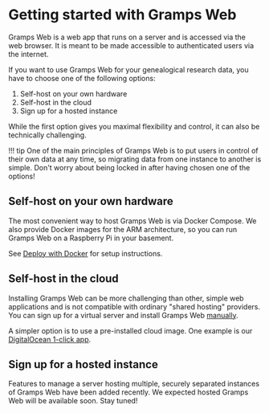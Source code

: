
# Getting started with Gramps Web

Gramps Web is a web app that runs on a server and is accessed via the web browser. It is meant to be made accessible to authenticated users via the internet.

If you want to use Gramps Web for your genealogical research data, you have to choose one of the following options:

1. Self-host on your own hardware
2. Self-host in the cloud
3. Sign up for a hosted instance

While the first option gives you maximal flexibility and control, it can also be technically challenging.

!!! tip
    One of the main principles of Gramps Web is to put users in control of their own data at any time, so migrating data from one instance to another is simple. Don't worry about being locked in after having chosen one of the options!

## Self-host on your own hardware

The most convenient way to host Gramps Web is via Docker Compose. We also provide Docker images for the ARM architecture, so you can run Gramps Web on a Raspberry Pi in your basement.

See [Deploy with Docker](Deployment.md) for setup instructions.


## Self-host in the cloud

Installing Gramps Web can be more challenging than other, simple web applications and is not compatible with ordinary "shared hosting" providers. You can sign up for a virtual server and install Gramps Web [manually](Deployment.md).

A simpler option is to use a pre-installed cloud image. One example is our [DigitalOcean 1-click app](DigitalOcean.md).

## Sign up for a hosted instance

Features to manage a server hosting multiple, securely separated instances of Gramps Web have been added recently. We expected hosted Gramps Web will be available soon. Stay tuned!